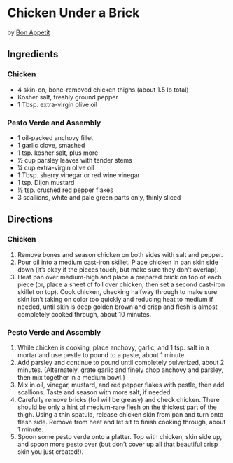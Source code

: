 # Chicken Under a Brick
by [Bon Appetit](https://www.bonappetit.com/recipe/chicken-under-a-brick-in-a-hurry)

## Ingredients
### Chicken
* 4 skin-on, bone-removed chicken thighs (about 1.5 lb total)
* Kosher salt, freshly ground pepper
* 1 Tbsp. extra-virgin olive oil

### Pesto Verde and Assembly
* 1 oil-packed anchovy fillet
* 1 garlic clove, smashed
* 1 tsp. kosher salt, plus more
* ½ cup parsley leaves with tender stems
* ¼ cup extra-virgin olive oil
* 1 Tbsp. sherry vinegar or red wine vinegar
* 1 tsp. Dijon mustard
* ½ tsp. crushed red pepper flakes
* 3 scallions, white and pale green parts only, thinly sliced

## Directions
### Chicken
1. Remove bones and season chicken on both sides with salt and pepper. 
2. Pour oil into a medium cast-iron skillet. Place chicken in pan skin side down (it’s okay if the pieces touch, but make sure they don’t overlap). 
3. Heat pan over medium-high and place a prepared brick on top of each piece (or, place a sheet of foil over chicken, then set a second cast-iron skillet on top). Cook chicken, checking halfway through to make sure skin isn’t taking on color too quickly and reducing heat to medium if needed, until skin is deep golden brown and crisp and flesh is almost completely cooked through, about 10 minutes.

### Pesto Verde and Assembly
1. While chicken is cooking, place anchovy, garlic, and 1 tsp. salt in a mortar and use pestle to pound to a paste, about 1 minute. 
2. Add parsley and continue to pound until completely pulverized, about 2 minutes. (Alternately, grate garlic and finely chop anchovy and parsley, then mix together in a medium bowl.) 
3. Mix in oil, vinegar, mustard, and red pepper flakes with pestle, then add scallions. Taste and season with more salt, if needed.
4. Carefully remove bricks (foil will be greasy) and check chicken. There should be only a hint of medium-rare flesh on the thickest part of the thigh. Using a thin spatula, release chicken skin from pan and turn onto flesh side. Remove from heat and let sit to finish cooking through, about 1 minute.
5. Spoon some pesto verde onto a platter. Top with chicken, skin side up, and spoon more pesto over (but don’t cover up all that beautiful crisp skin you just created!).
